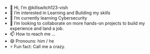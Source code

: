 - 👋 Hi, I’m @killswitch123-vish
- 👀 I’m interested in Learning and Building my skills
- 🌱 I’m currently learning Cybersecurity
- 💞️ I’m looking to collaborate on more hands-on projects to build my experience and land a job.
- 📫 How to reach me ...
- 😄 Pronouns: him / he
- ⚡ Fun fact: Call me a crazy.

<!---
killswitch123-vish/killswitch123-vish is a ✨ special ✨ repository because its `README.md` (this file) appears on your GitHub profile.
You can click the Preview link to take a look at your changes.
--->
